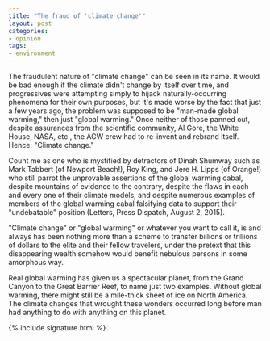 ```yaml
---
title: "The fraud of 'climate change'"
layout: post
categories:
- opinion
tags:
- environment
---
```


The fraudulent nature of "climate change" can be seen in its name. It would be bad enough if the climate didn't change by itself over time, and progressives were attempting simply to hijack naturally-occurring phenomena for their own purposes, but it's made worse by the fact that just a few years ago, the problem was supposed to be "man-made global warming," then just "global warming." Once neither of those panned out, despite assurances from the scientific community, Al Gore, the White House, NASA, etc., the AGW crew had to re-invent and rebrand itself. Hence: "Climate change."

Count me as one who is mystified by detractors of Dinah Shumway such as Mark Tabbert (of Newport Beach!), Roy King, and Jere H. Lipps (of Orange!) who still parrot the unprovable assertions of the global warming cabal, despite mountains of evidence to the contrary, despite the flaws in each and every one of their climate models, and despite numerous examples of members of the global warming cabal falsifying data to support their "undebatable" position (Letters, Press Dispatch, August 2, 2015).

"Climate change" or "global warming" or whatever you want to call it, is and always has been nothing more than a scheme to transfer billions or trillions of dollars to the elite and their fellow travelers, under the pretext that this disappearing wealth somehow would benefit nebulous persons in some amorphous way.

Real global warming has given us a spectacular planet, from the Grand Canyon to the Great Barrier Reef, to name just two examples. Without global warming, there might still be a mile-thick sheet of ice on North America. The climate changes that wrought these wonders occurred long before man had anything to do with anything on this planet.

{% include signature.html %}
